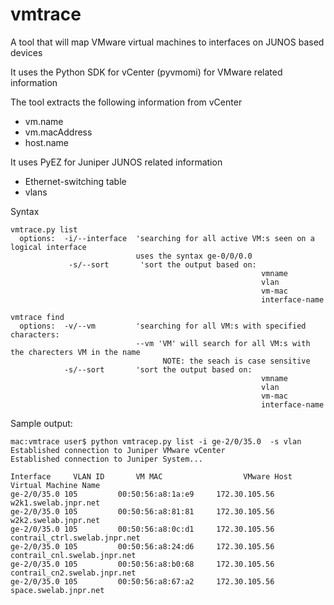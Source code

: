 # vmtrace
A tool that will map VMware virtual machines to interfaces on JUNOS based devices

It uses the Python SDK for vCenter (pyvmomi) for VMware related information

The tool extracts the following information from vCenter
  - vm.name
  - vm.macAddress
  - host.name

It uses PyEZ for Juniper JUNOS related information
  - Ethernet-switching table
  - vlans



Syntax

```          
vmtrace.py list
  options:  -i/--interface  'searching for all active VM:s seen on a logical interface
                            uses the syntax ge-0/0/0.0
             -s/--sort       'sort the output based on:
                                                        vmname
                                                        vlan
                                                        vm-mac
                                                        interface-name

vmtrace find
  options:  -v/--vm         'searching for all VM:s with specified characters:
                            --vm 'VM' will search for all VM:s with the charecters VM in the name
                                  NOTE: the seach is case sensitive
            -s/--sort       'sort the output based on:
                                                        vmname
                                                        vlan
                                                        vm-mac
                                                        interface-name
```  
Sample output:
```
mac:vmtrace user$ python vmtracep.py list -i ge-2/0/35.0  -s vlan
Established connection to Juniper VMware vCenter
Established connection to Juniper System...

Interface	  VLAN ID		VM MAC			        VMware Host		  Virtual Machine Name
ge-2/0/35.0	105		    00:50:56:a8:1a:e9	  172.30.105.56		w2k1.swelab.jnpr.net
ge-2/0/35.0	105		    00:50:56:a8:81:81	  172.30.105.56		w2k2.swelab.jnpr.net
ge-2/0/35.0	105		    00:50:56:a8:0c:d1	  172.30.105.56		contrail_ctrl.swelab.jnpr.net
ge-2/0/35.0	105		    00:50:56:a8:24:d6	  172.30.105.56		contrail_cnl.swelab.jnpr.net
ge-2/0/35.0	105		    00:50:56:a8:b0:68	  172.30.105.56		contrail_cn2.swelab.jnpr.net
ge-2/0/35.0	105		    00:50:56:a8:67:a2	  172.30.105.56		space.swelab.jnpr.net
```

